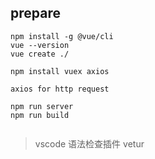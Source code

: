 ## prepare

```
npm install -g @vue/cli
vue --version
vue create ./

npm install vuex axios

axios for http request

npm run server
npm run build


```

>vscode 语法检查插件 vetur